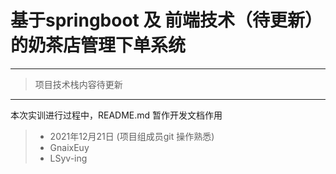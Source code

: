 #	基于springboot 及 前端技术（待更新）的奶茶店管理下单系统

---

>
>
>项目技术栈内容待更新 

---

本次实训进行过程中，README.md 暂作开发文档作用

>
>
>* 2021年12月21日 (项目组成员git 操作熟悉)
>* GnaixEuy
>* LSyv-ing
